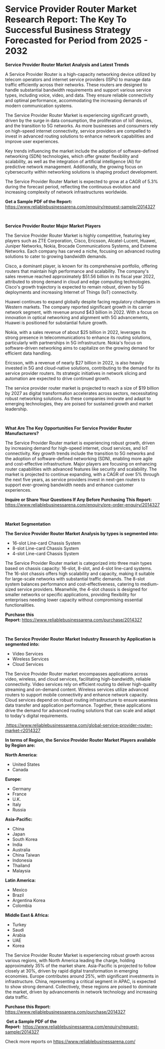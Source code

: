 <p><h1>Service Provider Router Market Research Report: The Key To Successful Business Strategy Forecasted for Period from 2025 - 2032</h1></p><p><strong>Service Provider Router Market Analysis and Latest Trends</strong></p>
<p><p>A Service Provider Router is a high-capacity networking device utilized by telecom operators and internet service providers (ISPs) to manage data traffic efficiently across their networks. These routers are designed to handle substantial bandwidth requirements and support various service types, including voice, video, and data. They ensure reliable connectivity and optimal performance, accommodating the increasing demands of modern communication systems.</p><p>The Service Provider Router Market is experiencing significant growth, driven by the surge in data consumption, the proliferation of IoT devices, and the transition to 5G networks. As more businesses and consumers rely on high-speed internet connectivity, service providers are compelled to invest in advanced routing solutions to enhance network capabilities and improve user experiences. </p><p>Key trends influencing the market include the adoption of software-defined networking (SDN) technologies, which offer greater flexibility and scalability, as well as the integration of artificial intelligence (AI) for predictive network management. Additionally, the growing focus on cybersecurity within networking solutions is shaping product development. </p><p>The Service Provider Router Market is expected to grow at a CAGR of 5.3% during the forecast period, reflecting the continuous evolution and increasing complexity of network infrastructures worldwide.</p></p>
<p><strong>Get a Sample PDF of the Report:&nbsp;</strong> <a href="https://www.reliablebusinessarena.com/enquiry/request-sample/2014327?utm_campaign=1420&utm_medium=2&utm_source=Github&utm_content=ia&utm_term=15022025&utm_id=service-provider-router">https://www.reliablebusinessarena.com/enquiry/request-sample/2014327</a></p>
<p>&nbsp;</p>
<p><strong>Service Provider Router Major Market Players</strong></p>
<p><p>The Service Provider Router Market is highly competitive, featuring key players such as ZTE Corporation, Cisco, Ericsson, Alcatel-Lucent, Huawei, Juniper Networks, Nokia, Brocade Communications Systems, and Extreme Networks. Each company has carved a niche, focusing on advanced routing solutions to cater to growing bandwidth demands.</p><p>Cisco, a dominant player, is known for its comprehensive portfolio, offering routers that maintain high performance and scalability. The company's sales revenue reached approximately $51.56 billion in its fiscal year 2022, attributed to strong demand in cloud and edge computing technologies. Cisco's growth trajectory is expected to remain robust, driven by 5G deployments and increasing Internet of Things (IoT) connectivity.</p><p>Huawei continues to expand globally despite facing regulatory challenges in Western markets. The company reported significant growth in its carrier network segment, with revenue around $43 billion in 2022. With a focus on innovation in optical networking and alignment with 5G advancements, Huawei is positioned for substantial future growth.</p><p>Nokia, with a sales revenue of about $25 billion in 2022, leverages its strong presence in telecommunications to enhance its routing solutions, particularly with partnerships in 5G infrastructure. Nokia's focus on software-driven networking aims to capitalize on the growing demand for efficient data handling.</p><p>Ericsson, with a revenue of nearly $27 billion in 2022, is also heavily invested in 5G and cloud-native solutions, contributing to the demand for its service provider routers. Its strategic initiatives in network slicing and automation are expected to drive continued growth.</p><p>The service provider router market is projected to reach a size of $19 billion by 2027 as digital transformation accelerates across sectors, necessitating robust networking solutions. As these companies innovate and adapt to emerging technologies, they are poised for sustained growth and market leadership.</p></p>
<p>&nbsp;</p>
<p><strong>What Are The Key Opportunities For Service Provider Router Manufacturers?</strong></p>
<p><p>The Service Provider Router market is experiencing robust growth, driven by increasing demand for high-speed internet, cloud services, and IoT connectivity. Key growth trends include the transition to 5G networks and the adoption of software-defined networking (SDN), enabling more agile and cost-effective infrastructure. Major players are focusing on enhancing router capabilities with advanced features like security and scalability. The market is projected to continue expanding, with a CAGR of over 5% through the next five years, as service providers invest in next-gen routers to support ever-growing bandwidth needs and enhance customer experiences.</p></p>
<p><strong>Inquire or Share Your Questions If Any Before Purchasing This Report:</strong> <a href="https://www.reliablebusinessarena.com/enquiry/pre-order-enquiry/2014327?utm_campaign=1420&utm_medium=2&utm_source=Github&utm_content=ia&utm_term=15022025&utm_id=service-provider-router">https://www.reliablebusinessarena.com/enquiry/pre-order-enquiry/2014327</a></p>
<p>&nbsp;</p>
<p><strong>Market Segmentation</strong></p>
<p><strong>The Service Provider Router Market Analysis by types is segmented into:</strong></p>
<p><ul><li>16-slot Line-card Chassis System</li><li>8-slot Line-card Chassis System</li><li>4-slot Line-card Chassis System</li></ul></p>
<p><p>The Service Provider Router market is categorized into three main types based on chassis capacity: 16-slot, 8-slot, and 4-slot line-card systems. The 16-slot chassis offers high scalability and capacity, making it suitable for large-scale networks with substantial traffic demands. The 8-slot system balances performance and cost-effectiveness, catering to medium-sized service providers. Meanwhile, the 4-slot chassis is designed for smaller networks or specific applications, providing flexibility for enterprises needing lower capacity without compromising essential functionalities.</p></p>
<p><strong>Purchase this Report:&nbsp;</strong><a href="https://www.reliablebusinessarena.com/purchase/2014327?utm_campaign=1420&utm_medium=2&utm_source=Github&utm_content=ia&utm_term=15022025&utm_id=service-provider-router">https://www.reliablebusinessarena.com/purchase/2014327</a></p>
<p>&nbsp;</p>
<p><strong>The Service Provider Router Market Industry Research by Application is segmented into:</strong></p>
<p><ul><li>Video Services</li><li>Wireless Services</li><li>Cloud Services</li></ul></p>
<p><p>The Service Provider Router market encompasses applications across video, wireless, and cloud services, facilitating high-bandwidth, reliable connectivity. Video services rely on efficient routing to deliver high-quality streaming and on-demand content. Wireless services utilize advanced routers to support mobile connectivity and enhance network capacity. Cloud services depend on robust routing infrastructure to ensure seamless data transfer and application performance. Together, these applications drive the demand for advanced routing solutions that can scale and adapt to today's digital requirements.</p></p>
<p><a href="https://www.reliablebusinessarena.com/global-service-provider-router-market-r2014327?utm_campaign=1420&utm_medium=2&utm_source=Github&utm_content=ia&utm_term=15022025&utm_id=service-provider-router">&nbsp;https://www.reliablebusinessarena.com/global-service-provider-router-market-r2014327</a></p>
<p><strong>In terms of Region, the Service Provider Router Market Players available by Region are:</strong></p>
<p>
    <p> <strong> North America: </strong>
        <ul>
            <li>United States</li>
            <li>Canada</li>
        </ul>
        </p> 
    <p> <strong> Europe: </strong>
        <ul>
            <li>Germany</li>
            <li>France</li>
            <li>U.K.</li>
            <li>Italy</li>
            <li>Russia</li>
        </ul>
        </p> 
    <p> <strong> Asia-Pacific: </strong>
        <ul>
            <li>China</li>
            <li>Japan</li>
            <li>South Korea</li>
            <li>India</li>
            <li>Australia</li>
            <li>China Taiwan</li>
            <li>Indonesia</li>
            <li>Thailand</li>
            <li>Malaysia</li>
        </ul>
        </p> 
    <p> <strong> Latin America: </strong>
        <ul>
            <li>Mexico</li>
            <li>Brazil</li>
            <li>Argentina Korea</li>
            <li>Colombia</li>
        </ul>
        </p> 
    <p> <strong> Middle East & Africa: </strong>
        <ul>
            <li>Turkey</li>
            <li>Saudi</li>
            <li>Arabia</li>
            <li>UAE</li>
            <li>Korea</li>
        </ul>
    </p>
    </p>
<p><p>The Service Provider Router Market is experiencing robust growth across various regions, with North America leading the charge, holding approximately 35% of the market share. Asia-Pacific is projected to follow closely at 30%, driven by rapid digital transformation in emerging economies. Europe contributes around 25%, with significant investments in infrastructure. China, representing a critical segment in APAC, is expected to show strong demand. Collectively, these regions are poised to dominate the market, driven by advancements in network technology and increasing data traffic.</p></p>
<p><strong>Purchase this Report: </strong><a href="https://www.reliablebusinessarena.com/purchase/2014327?utm_campaign=1420&utm_medium=2&utm_source=Github&utm_content=ia&utm_term=15022025&utm_id=service-provider-router">https://www.reliablebusinessarena.com/purchase/2014327</a></p>
<p>&nbsp;<strong>Get a Sample PDF of the Report:&nbsp;&nbsp;</strong><a href="https://www.reliablebusinessarena.com/enquiry/request-sample/2014327?utm_campaign=1420&utm_medium=2&utm_source=Github&utm_content=ia&utm_term=15022025&utm_id=service-provider-router">https://www.reliablebusinessarena.com/enquiry/request-sample/2014327</a></p>
<p><strong></strong></p>
<p>Check more reports on <a href="https://www.reliablebusinessarena.com/?utm_campaign=1420&utm_medium=2&utm_source=Github&utm_content=ia&utm_term=15022025&utm_id=service-provider-router">https://www.reliablebusinessarena.com/</a></p>